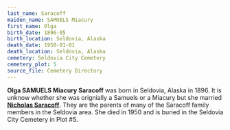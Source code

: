 ```yaml
---
last_name: Saracoff
maiden_name: SAMUELS Miacury
first_name: Olga
birth_date: 1896-05
birth_location: Seldovia, Alaska
death_date: 1950-01-01
death_location: Seldovia, Alaska
cemetery: Seldovia City Cemetery
cemetery_plot: 5
source_file: Cemetery Directory
---
```

**Olga SAMUELS Miacury  Saracoff** was born in Seldovia, Alaska in 1896.  It is unknow whether she was orignially a Samuels or a Miacury but she married [**Nicholas Saracoff**](Saracoff_Nicholas_Sr_Nick.md). They are the parents of many of the Saracoff family members in the Seldovia area. She died in 1950 and is buried in the Seldovia City Cemetery in Plot #5. 
